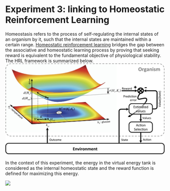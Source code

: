 # Experiment 3: linking to Homeostatic Reinforcement Learning
Homeostasis refers to the process of self-regulating the internal states of an organism by it, such that
the internal states are maintained within a certain range. [Homeostatic reinforcement learning](https://elifesciences.org/articles/04811) bridges the gap between the associative and homeostatic learning process by proving that seeking reward is equivalent to the fundamental objective of physiological stability. The HRL framework is summarized below.  
![](imgs/HRL_framework.jpg)

In the context of this experiment, the energy in the virtual energy tank is considered as the internal homeostatic state and the reward function is defined for maximizing this energy.

![](imgs/cheetah.gif)
